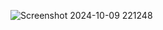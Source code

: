 ![Screenshot 2024-10-09 221248](https://github.com/user-attachments/assets/0e899801-deac-40f5-8ffc-8abd7227d876)
